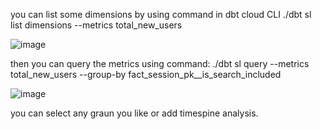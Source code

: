 

 you can list some dimensions by using command in dbt cloud CLI
 ./dbt sl list dimensions --metrics total_new_users
 
![image](https://github.com/user-attachments/assets/057fc734-0167-4d5a-acec-d9fde0e6b647)


then you can query the metrics using command:
./dbt sl query --metrics total_new_users --group-by fact_session_pk__is_search_included 

![image](https://github.com/user-attachments/assets/830a94ad-55dc-4234-98c6-17472cf29091)

you can select any graun you like or add timespine analysis.
